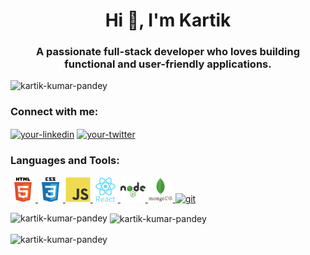 <h1 align="center">Hi 👋, I'm Kartik </h1>
<h3 align="center">A passionate full-stack developer who loves building functional and user-friendly applications.</h3>

<p align="left"> <img src="https://komarev.com/ghpvc/?username=kartik-kumar-pandey&label=Profile%20views&color=0e75b6&style=flat" alt="kartik-kumar-pandey" /> </p>

<h3 align="left">Connect with me:</h3>
<p align="left">
  <!-- Add your social links here (LinkedIn, Twitter, etc.) -->
  <a href="https://linkedin.com/in/your-linkedin" target="_blank"><img align="center" src="https://raw.githubusercontent.com/rahuldkjain/github-profile-readme-generator/master/src/images/icons/Social/linked-in-alt.svg" alt="your-linkedin" height="30" width="40" /></a>
  <a href="https://twitter.com/your-twitter" target="_blank"><img align="center" src="https://raw.githubusercontent.com/rahuldkjain/github-profile-readme-generator/master/src/images/icons/Social/twitter.svg" alt="your-twitter" height="30" width="40" /></a>
</p>

<h3 align="left">Languages and Tools:</h3>
<p align="left"> 
  <a href="https://www.w3.org/html/" target="_blank" rel="noreferrer"> <img src="https://raw.githubusercontent.com/devicons/devicon/master/icons/html5/html5-original-wordmark.svg" alt="html5" width="40" height="40"/> </a> 
  <a href="https://www.w3schools.com/css/" target="_blank" rel="noreferrer"> <img src="https://raw.githubusercontent.com/devicons/devicon/master/icons/css3/css3-original-wordmark.svg" alt="css3" width="40" height="40"/> </a> 
  <a href="https://developer.mozilla.org/en-US/docs/Web/JavaScript" target="_blank" rel="noreferrer"> <img src="https://raw.githubusercontent.com/devicons/devicon/master/icons/javascript/javascript-original.svg" alt="javascript" width="40" height="40"/> </a> 
  <a href="https://reactjs.org/" target="_blank" rel="noreferrer"> <img src="https://raw.githubusercontent.com/devicons/devicon/master/icons/react/react-original-wordmark.svg" alt="react" width="40" height="40"/> </a> 
  <a href="https://nodejs.org" target="_blank" rel="noreferrer"> <img src="https://raw.githubusercontent.com/devicons/devicon/master/icons/nodejs/nodejs-original-wordmark.svg" alt="nodejs" width="40" height="40"/> </a> 
  <a href="https://www.mongodb.com/" target="_blank" rel="noreferrer"> <img src="https://raw.githubusercontent.com/devicons/devicon/master/icons/mongodb/mongodb-original-wordmark.svg" alt="mongodb" width="40" height="40"/> </a> 
  <a href="https://git-scm.com/" target="_blank" rel="noreferrer"> <img src="https://www.vectorlogo.zone/logos/git-scm/git-scm-icon.svg" alt="git" width="40" height="40"/> </a> 
</p>

<p><img align="left" src="https://github-readme-stats.vercel.app/api/top-langs?username=kartik-kumar-pandey&show_icons=true&locale=en&layout=compact" alt="kartik-kumar-pandey" /></p>

<p>&nbsp;<img align="center" src="https://github-readme-stats.vercel.app/api?username=kartik-kumar-pandey&show_icons=true&locale=en" alt="kartik-kumar-pandey" /></p>

<p><img align="center" src="https://github-readme-streak-stats.herokuapp.com/?user=kartik-kumar-pandey&" alt="kartik-kumar-pandey" /></p>
